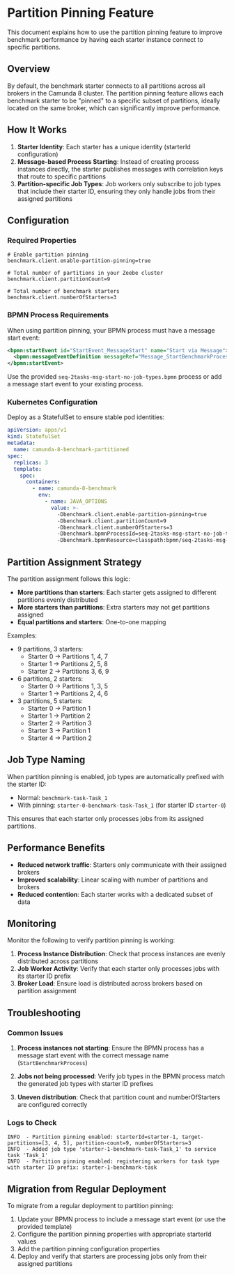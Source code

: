 # Partition Pinning Feature

This document explains how to use the partition pinning feature to improve benchmark performance by having each starter instance connect to specific partitions.

## Overview

By default, the benchmark starter connects to all partitions across all brokers in the Camunda 8 cluster. The partition pinning feature allows each benchmark starter to be "pinned" to a specific subset of partitions, ideally located on the same broker, which can significantly improve performance.

## How It Works

1. **Starter Identity**: Each starter has a unique identity (starterId configuration)
2. **Message-based Process Starting**: Instead of creating process instances directly, the starter publishes messages with correlation keys that route to specific partitions
3. **Partition-specific Job Types**: Job workers only subscribe to job types that include their starter ID, ensuring they only handle jobs from their assigned partitions

## Configuration

### Required Properties

```properties
# Enable partition pinning
benchmark.client.enable-partition-pinning=true

# Total number of partitions in your Zeebe cluster
benchmark.client.partitionCount=9

# Total number of benchmark starters
benchmark.client.numberOfStarters=3
```

### BPMN Process Requirements

When using partition pinning, your BPMN process must have a message start event:

```xml
<bpmn:startEvent id="StartEvent_MessageStart" name="Start via Message">
  <bpmn:messageEventDefinition messageRef="Message_StartBenchmarkProcess" />
</bpmn:startEvent>
```

Use the provided `seq-2tasks-msg-start-no-job-types.bpmn` process or add a message start event to your existing process.

### Kubernetes Configuration

Deploy as a StatefulSet to ensure stable pod identities:

```yaml
apiVersion: apps/v1
kind: StatefulSet
metadata:
  name: camunda-8-benchmark-partitioned
spec:
  replicas: 3
  template:
    spec:
      containers:
        - name: camunda-8-benchmark
          env:
            - name: JAVA_OPTIONS
              value: >-
                -Dbenchmark.client.enable-partition-pinning=true
                -Dbenchmark.client.partitionCount=9
                -Dbenchmark.client.numberOfStarters=3
                -Dbenchmark.bpmnProcessId=seq-2tasks-msg-start-no-job-types
                -Dbenchmark.bpmnResource=classpath:bpmn/seq-2tasks-msg-start-no-job-types.bpmn
```

## Partition Assignment Strategy

The partition assignment follows this logic:

- **More partitions than starters**: Each starter gets assigned to different partitions evenly distributed
- **More starters than partitions**: Extra starters may not get partitions assigned
- **Equal partitions and starters**: One-to-one mapping

Examples:
- 9 partitions, 3 starters: 
  - Starter 0 → Partitions 1, 4, 7
  - Starter 1 → Partitions 2, 5, 8  
  - Starter 2 → Partitions 3, 6, 9
- 6 partitions, 2 starters:
  - Starter 0 → Partitions 1, 3, 5
  - Starter 1 → Partitions 2, 4, 6
- 3 partitions, 5 starters:
  - Starter 0 → Partition 1
  - Starter 1 → Partition 2
  - Starter 2 → Partition 3
  - Starter 3 → Partition 1
  - Starter 4 → Partition 2

## Job Type Naming

When partition pinning is enabled, job types are automatically prefixed with the starter ID:

- Normal: `benchmark-task-Task_1`
- With pinning: `starter-0-benchmark-task-Task_1` (for starter ID `starter-0`)

This ensures that each starter only processes jobs from its assigned partitions.

## Performance Benefits

- **Reduced network traffic**: Starters only communicate with their assigned brokers
- **Improved scalability**: Linear scaling with number of partitions and brokers
- **Reduced contention**: Each starter works with a dedicated subset of data

## Monitoring

Monitor the following to verify partition pinning is working:

1. **Process Instance Distribution**: Check that process instances are evenly distributed across partitions
2. **Job Worker Activity**: Verify that each starter only processes jobs with its starter ID prefix
3. **Broker Load**: Ensure load is distributed across brokers based on partition assignment

## Troubleshooting

### Common Issues

1. **Process instances not starting**: Ensure the BPMN process has a message start event with the correct message name (`StartBenchmarkProcess`)

2. **Jobs not being processed**: Verify job types in the BPMN process match the generated job types with starter ID prefixes

3. **Uneven distribution**: Check that partition count and numberOfStarters are configured correctly

### Logs to Check

```
INFO  - Partition pinning enabled: starterId=starter-1, target-partitions=[3, 4, 5], partition-count=9, numberOfStarters=3
INFO  - Added job type 'starter-1-benchmark-task-Task_1' to service task 'Task_1'
INFO  - Partition pinning enabled: registering workers for task type with starter ID prefix: starter-1-benchmark-task
```

## Migration from Regular Deployment

To migrate from a regular deployment to partition pinning:

1. Update your BPMN process to include a message start event (or use the provided template)
2. Configure the partition pinning properties with appropriate starterId values
3. Add the partition pinning configuration properties  
4. Deploy and verify that starters are processing jobs only from their assigned partitions